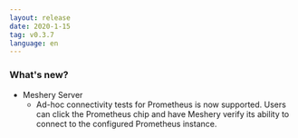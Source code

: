 ```yaml
---
layout: release
date: 2020-1-15
tag: v0.3.7
language: en
---
```


### What's new?

- Meshery Server
  - Ad-hoc connectivity tests for Prometheus is now supported. Users can click the Prometheus chip and have Meshery verify its ability to connect to the configured Prometheus instance.


